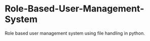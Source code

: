 # Role-Based-User-Management-System
Role based user management system using file handling in python.
